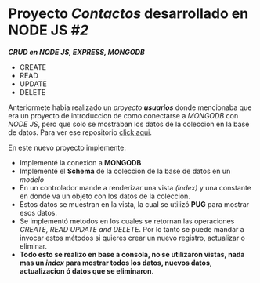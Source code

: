 
# Proyecto *Contactos* desarrollado en NODE JS *#2*

**_CRUD en NODE JS, EXPRESS, MONGODB_**

- CREATE
- READ
- UPDATE
- DELETE

Anteriormete habia realizado un *proyecto __usuarios__* donde mencionaba que era un proyecto de introduccion de como conectarse a _MONGODB_ con _NODE JS_,
pero que solo se mostraban los datos de la coleccion en la base de datos.
Para ver ese repositorio [click aqui](https://github.com/ulisesafcdev/prUsuarios-node-express-mongodb).

En este nuevo proyecto implemente: 

- Implementé la conexion a **MONGODB**
- Implementé el **Schema** de la coleccion de la base de datos en un _modelo_
- En un controlador mande a renderizar una vista _(index)_ y una constante en donde va un objeto con los datos de la coleccion.
- Estos datos se muestran en la vista, la cual se utilizó **PUG** para mostrar esos datos.
- Se implementó metodos en los cuales se retornan las operaciones *CREATE, READ UPDATE and DELETE*. Por lo tanto se puede mandar a invocar estos métodos si quieres crear un nuevo registro, actualizar o eliminar.
- __Todo esto se realizo en base a consola, no se utilizaron vistas, nada mas un *index* para mostrar todos los datos, nuevos datos, actualizacion ó datos que se eliminaron__.
